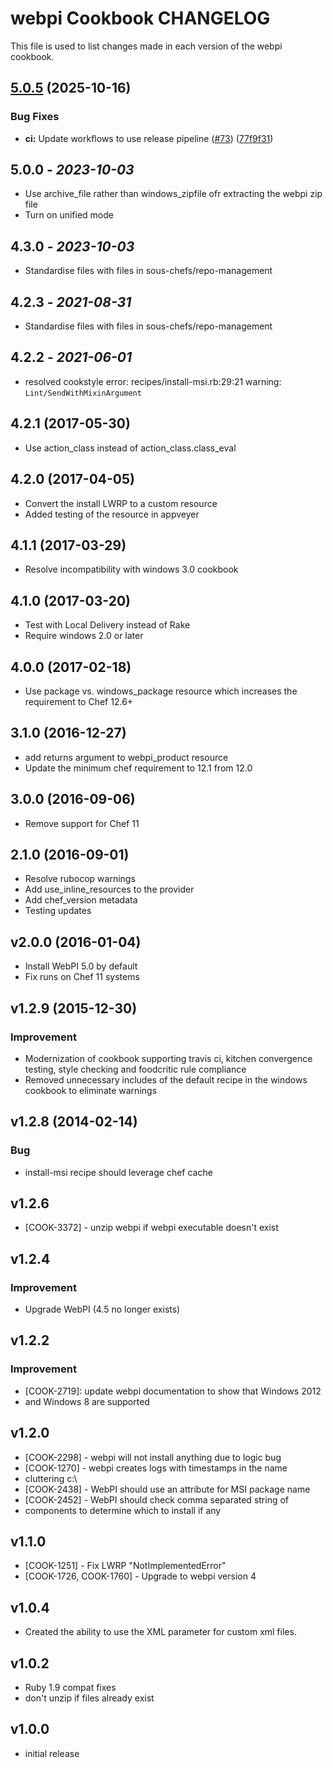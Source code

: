 # webpi Cookbook CHANGELOG

This file is used to list changes made in each version of the webpi cookbook.

## [5.0.5](https://github.com/sous-chefs/webpi/compare/5.0.4...v5.0.5) (2025-10-16)


### Bug Fixes

* **ci:** Update workflows to use release pipeline ([#73](https://github.com/sous-chefs/webpi/issues/73)) ([77f9f31](https://github.com/sous-chefs/webpi/commit/77f9f314997a518e23c82328e1a56c41bbde44b0))

## 5.0.0 - *2023-10-03*

* Use archive_file rather than windows_zipfile ofr extracting the webpi zip file
* Turn on unified mode

## 4.3.0 - *2023-10-03*

* Standardise files with files in sous-chefs/repo-management

## 4.2.3 - *2021-08-31*

* Standardise files with files in sous-chefs/repo-management

## 4.2.2 - *2021-06-01*

* resolved cookstyle error: recipes/install-msi.rb:29:21 warning: `Lint/SendWithMixinArgument`

## 4.2.1 (2017-05-30)

* Use action_class instead of action_class.class_eval

## 4.2.0 (2017-04-05)

* Convert the install LWRP to a custom resource
* Added testing of the resource in appveyer

## 4.1.1 (2017-03-29)

* Resolve incompatibility with windows 3.0 cookbook

## 4.1.0 (2017-03-20)

* Test with Local Delivery instead of Rake
* Require windows 2.0 or later

## 4.0.0 (2017-02-18)

* Use package vs. windows_package resource which increases the requirement to Chef 12.6+

## 3.1.0 (2016-12-27)

* add returns argument to webpi_product resource
* Update the minimum chef requirement to 12.1 from 12.0

## 3.0.0 (2016-09-06)

* Remove support for Chef 11

## 2.1.0 (2016-09-01)

* Resolve rubocop warnings
* Add use_inline_resources to the provider
* Add chef_version metadata
* Testing updates

## v2.0.0 (2016-01-04)

* Install WebPI 5.0 by default
* Fix runs on Chef 11 systems

## v1.2.9 (2015-12-30)

### Improvement

* Modernization of cookbook supporting travis ci, kitchen convergence testing, style checking and foodcritic rule compliance
* Removed unnecessary includes of the default recipe in the windows cookbook to eliminate warnings

## v1.2.8 (2014-02-14)

### Bug

* install-msi recipe should leverage chef cache

## v1.2.6

* [COOK-3372] - unzip webpi if webpi executable doesn't exist

## v1.2.4

### Improvement

* Upgrade WebPI (4.5 no longer exists)

## v1.2.2

### Improvement

* [COOK-2719]: update webpi documentation to show that Windows 2012
* and Windows 8 are supported

## v1.2.0

* [COOK-2298] - webpi will not install anything due to logic bug
* [COOK-1270] - webpi creates logs with timestamps in the name
* cluttering c:\
* [COOK-2438] - WebPI should use an attribute for MSI package name
* [COOK-2452] - WebPI should check comma separated string of
* components to determine which to install if any

## v1.1.0

* [COOK-1251] - Fix LWRP "NotImplementedError"
* [COOK-1726, COOK-1760] - Upgrade to webpi version 4

## v1.0.4

* Created the ability to use the XML parameter for custom xml files.

## v1.0.2

* Ruby 1.9 compat fixes
* don't unzip if files already exist

## v1.0.0

* initial release
